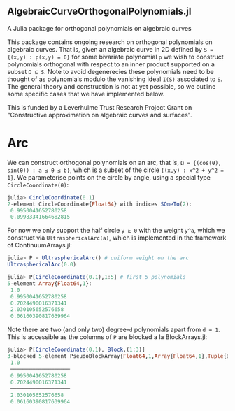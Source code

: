 ## AlgebraicCurveOrthogonalPolynomials.jl
A Julia package for orthogonal polynomials on algebraic curves


This package contains ongoing research on orthogonal polynomials on
algebraic curves. That is, given an algebraic curve in 2D defined by
`S = {(x,y) : p(x,y) = 0}` for some bivariate polynomial `p` we wish
to construct polynomials orthogonal with respect to an inner product
supported on a  subset `Ω ⊆ S`. Note to avoid degenerecies  these polynomials need to
 be thought of as polynomials modulo the vanishing ideal `I(S)` associated to `S`.
The general theory and construction is not at yet possible, so we
outline some specific cases that we have implemented below. 

This is funded by a Leverhulme Trust Research Project Grant on
"Constructive approximation on algebraic curves and surfaces".

# Arc

We can construct orthogonal polynomials on an arc, that is, 
`Ω = {(cos(θ), sin(θ)) : a ≤ θ ≤ b}`, which is a subset of 
the circle `{(x,y) : x^2 + y^2 = 1}`. 
We parameterise points on the circle by angle, using a special
type `CircleCoordinate(θ)`:
```julia
julia> CircleCoordinate(0.1)
2-element CircleCoordinate{Float64} with indices SOneTo(2):
 0.9950041652780258
 0.09983341664682815
```
For now we only support the half circle `y ≥ 0` with the 
weight `y^a`, which we construct via `UltrasphericalArc(a)`,
which is implemented in the framework of ContinuumArrays.jl:
```julia
julia> P = UltrasphericalArc() # uniform weight on the arc
UltrasphericalArc(0.0)

julia> P[CircleCoordinate(0.1),1:5] # first 5 polynomials
5-element Array{Float64,1}:
 1.0
 0.9950041652780258
 0.7024490016371341
 2.030105652576658
 0.06160390817639964
```
Note there are two (and only two) degree-`d` polynomials
apart from `d = 1`. This is accessible as the columns of `P`
are blocked a la BlockArrays.jl:
```julia
julia> P[CircleCoordinate(0.1), Block.(1:3)]
3-blocked 5-element PseudoBlockArray{Float64,1,Array{Float64,1},Tuple{BlockedUnitRange{StepRange{Int64,Int64}}}}:
 1.0                
 ───────────────────
 0.9950041652780258 
 0.7024490016371341 
 ───────────────────
 2.030105652576658  
 0.06160390817639964
```